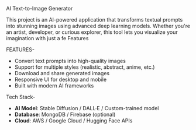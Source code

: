  AI Text-to-Image Generator

This project is an AI-powered application that transforms textual prompts into stunning images using advanced deep learning models. Whether you're an artist, developer, or curious explorer, this tool lets you visualize your imagination with just a fe Features

FEATURES-
- Convert text prompts into high-quality images
- Support for multiple styles (realistic, abstract, anime, etc.)
- Download and share generated images
- Responsive UI for desktop and mobile
- Built with modern AI frameworks

 Tech Stack-
- **AI Model**: Stable Diffusion / DALL·E / Custom-trained model
- **Database**: MongoDB / Firebase (optional)
- **Cloud**: AWS / Google Cloud / Hugging Face APIs

